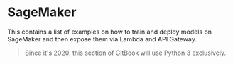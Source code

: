 # SageMaker

This contains a list of examples on how to train and deploy models on SageMaker and then expose them
via Lambda and API Gateway.

> Since it's 2020, this section of GitBook will use Python 3 exclusively.
